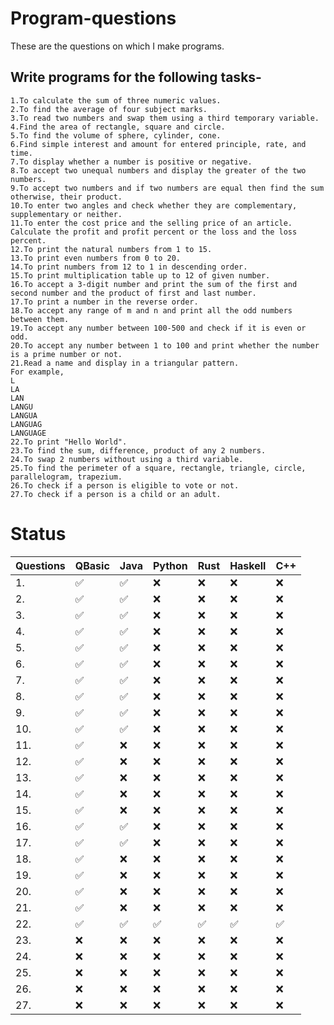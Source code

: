 # Program-questions
These are the questions on which I make programs.
## Write programs for the following tasks-

    1.To calculate the sum of three numeric values.
    2.To find the average of four subject marks.
    3.To read two numbers and swap them using a third temporary variable.
    4.Find the area of rectangle, square and circle.
    5.To find the volume of sphere, cylinder, cone.
    6.Find simple interest and amount for entered principle, rate, and time.
    7.To display whether a number is positive or negative.
    8.To accept two unequal numbers and display the greater of the two numbers. 
    9.To accept two numbers and if two numbers are equal then find the sum otherwise, their product.
    10.To enter two angles and check whether they are complementary, supplementary or neither.
    11.To enter the cost price and the selling price of an article. Calculate the profit and profit percent or the loss and the loss percent.
    12.To print the natural numbers from 1 to 15.
    13.To print even numbers from 0 to 20.
    14.To print numbers from 12 to 1 in descending order.
    15.To print multiplication table up to 12 of given number.
    16.To accept a 3-digit number and print the sum of the first and second number and the product of first and last number.
    17.To print a number in the reverse order.
    18.To accept any range of m and n and print all the odd numbers between them. 
    19.To accept any number between 100-500 and check if it is even or odd.
    20.To accept any number between 1 to 100 and print whether the number is a prime number or not.
    21.Read a name and display in a triangular pattern.
    For example,
    L
    LA
    LAN
    LANGU
    LANGUA
    LANGUAG
    LANGUAGE
    22.To print "Hello World".
    23.To find the sum, difference, product of any 2 numbers.
    24.To swap 2 numbers without using a third variable.
    25.To find the perimeter of a square, rectangle, triangle, circle, parallelogram, trapezium.
    26.To check if a person is eligible to vote or not.
    27.To check if a person is a child or an adult.

# Status
| Questions | QBasic | Java | Python | Rust | Haskell | C++ |
|-|-|-|-|-|-|-|
|1.| ✅ | ✅ | ❌ | ❌ | ❌ | ❌ | ❌ | ❌ |
|2.| ✅ | ✅ | ❌ | ❌ | ❌ | ❌ | ❌ | ❌ |
|3.| ✅ | ✅ | ❌ | ❌ | ❌ | ❌ | ❌ | ❌ |
|4.| ✅ | ✅ | ❌ | ❌ | ❌ | ❌ | ❌ | ❌ |
|5.| ✅ | ✅ | ❌ | ❌ | ❌ | ❌ | ❌ | ❌ |
|6.| ✅ | ✅ | ❌ | ❌ | ❌ | ❌ | ❌ | ❌ |
|7.| ✅ | ✅ | ❌ | ❌ | ❌ | ❌ | ❌ | ❌ |
|8.| ✅ | ✅ | ❌ | ❌ | ❌ | ❌ | ❌ | ❌ |
|9.| ✅ | ✅ | ❌ | ❌ | ❌ | ❌ | ❌ | ❌ |
|10.| ✅ | ✅ | ❌ | ❌ | ❌ | ❌ | ❌ | ❌ |
|11.| ✅ | ❌ | ❌ | ❌ | ❌ | ❌ | ❌ | ❌ |
|12.| ✅ | ❌| ❌ | ❌ | ❌ | ❌ | ❌ | ❌ |
|13.| ✅ | ❌ | ❌ | ❌ | ❌ | ❌ | ❌ | ❌ |
|14.| ✅ | ❌ | ❌ | ❌ | ❌ | ❌ | ❌ | ❌ |
|15.| ✅ | ❌ | ❌ | ❌ | ❌ | ❌ | ❌ | ❌ |
|16.| ✅ | ✅ | ❌ | ❌ | ❌ | ❌ | ❌ | ❌ |
|17.| ✅ | ✅ | ❌ | ❌ | ❌ | ❌ | ❌ | ❌ |
|18.| ✅ | ❌ | ❌ | ❌ | ❌ | ❌ | ❌ | ❌ |
|19.| ✅ | ❌ | ❌ | ❌ | ❌ | ❌ | ❌ | ❌ |
|20.| ✅ | ❌ | ❌ | ❌ | ❌ | ❌ | ❌ | ❌ |
|21.| ✅ | ❌ | ❌ | ❌ | ❌ | ❌ | ❌ | ❌ |
|22.| ✅ | ✅ | ✅ | ✅ | ✅ | ✅ | ✅ | ✅ |
|23.| ❌ | ❌ | ❌ | ❌ | ❌ | ❌ | ❌ | ❌ |
|24.| ❌ | ❌ | ❌ | ❌ | ❌ | ❌ | ❌ | ❌ |
|25.| ❌ | ❌ | ❌ | ❌ | ❌ | ❌ | ❌ | ❌ |
|26.| ❌ | ❌ | ❌ | ❌ | ❌ | ❌ | ❌ | ❌ |
|27.| ❌ | ❌ | ❌ | ❌ | ❌ | ❌ | ❌ | ❌ |


